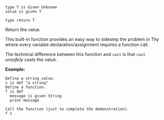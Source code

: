 ```thy
type T is Given Unknown
value is given T

type return T
```

Return the value.

This built-in function provides an easy way to sidestep
the problem in Thy where every variable declaration/assignment
requires a function call.

The technical difference between this function and `cast`
is that `cast` *unsafely* casts the value.

**Example:**

```thy
Define a string value.
s is def "a string"
Define a function.
f is def
  message is given String
  print message

Call the function (just to complete the demonstration).
f s
```
